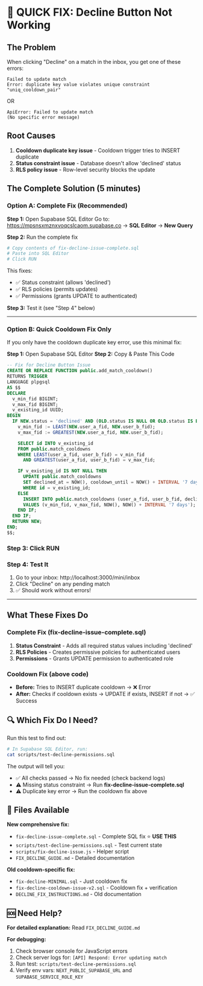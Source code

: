 # 🚀 QUICK FIX: Decline Button Not Working

## The Problem
When clicking "Decline" on a match in the inbox, you get one of these errors:
```
Failed to update match
Error: duplicate key value violates unique constraint "uniq_cooldown_pair"
```
OR
```
ApiError: Failed to update match
(No specific error message)
```

## Root Causes
1. **Cooldown duplicate key issue** - Cooldown trigger tries to INSERT duplicate
2. **Status constraint issue** - Database doesn't allow 'declined' status
3. **RLS policy issue** - Row-level security blocks the update

## The Complete Solution (5 minutes)

### Option A: Complete Fix (Recommended)

**Step 1:** Open Supabase SQL Editor
Go to: https://mpsnsxmznxvoqcslcaom.supabase.co → **SQL Editor** → **New Query**

**Step 2:** Run the complete fix
```bash
# Copy contents of fix-decline-issue-complete.sql
# Paste into SQL Editor
# Click RUN
```

This fixes:
- ✅ Status constraint (allows 'declined')
- ✅ RLS policies (permits updates)
- ✅ Permissions (grants UPDATE to authenticated)

**Step 3:** Test it (see "Step 4" below)

---

### Option B: Quick Cooldown Fix Only

If you only have the cooldown duplicate key error, use this minimal fix:

**Step 1:** Open Supabase SQL Editor
**Step 2:** Copy & Paste This Code

```sql
-- Fix for Decline Button Issue
CREATE OR REPLACE FUNCTION public.add_match_cooldown()
RETURNS TRIGGER
LANGUAGE plpgsql
AS $$
DECLARE
  v_min_fid BIGINT;
  v_max_fid BIGINT;
  v_existing_id UUID;
BEGIN
  IF NEW.status = 'declined' AND (OLD.status IS NULL OR OLD.status IS DISTINCT FROM 'declined') THEN
    v_min_fid := LEAST(NEW.user_a_fid, NEW.user_b_fid);
    v_max_fid := GREATEST(NEW.user_a_fid, NEW.user_b_fid);

    SELECT id INTO v_existing_id
    FROM public.match_cooldowns
    WHERE LEAST(user_a_fid, user_b_fid) = v_min_fid
      AND GREATEST(user_a_fid, user_b_fid) = v_max_fid;

    IF v_existing_id IS NOT NULL THEN
      UPDATE public.match_cooldowns
      SET declined_at = NOW(), cooldown_until = NOW() + INTERVAL '7 days'
      WHERE id = v_existing_id;
    ELSE
      INSERT INTO public.match_cooldowns (user_a_fid, user_b_fid, declined_at, cooldown_until)
      VALUES (v_min_fid, v_max_fid, NOW(), NOW() + INTERVAL '7 days');
    END IF;
  END IF;
  RETURN NEW;
END;
$$;
```

### Step 3: Click RUN

### Step 4: Test It
1. Go to your inbox: http://localhost:3000/mini/inbox
2. Click "Decline" on any pending match
3. ✅ Should work without errors!

---

## What These Fixes Do

### Complete Fix (fix-decline-issue-complete.sql)
1. **Status Constraint** - Adds all required status values including 'declined'
2. **RLS Policies** - Creates permissive policies for authenticated users
3. **Permissions** - Grants UPDATE permission to authenticated role

### Cooldown Fix (above code)
- **Before:** Tries to INSERT duplicate cooldown → ❌ Error
- **After:** Checks if cooldown exists → UPDATE if exists, INSERT if not → ✅ Success

## 🔍 Which Fix Do I Need?

Run this test to find out:
```bash
# In Supabase SQL Editor, run:
cat scripts/test-decline-permissions.sql
```

The output will tell you:
- ✅ All checks passed → No fix needed (check backend logs)
- ⚠️ Missing status constraint → Run **fix-decline-issue-complete.sql**
- ⚠️ Duplicate key error → Run the cooldown fix above

## 📁 Files Available

**New comprehensive fix:**
- `fix-decline-issue-complete.sql` - Complete SQL fix ⭐ **USE THIS**
- `scripts/test-decline-permissions.sql` - Test current state
- `scripts/fix-decline-issue.js` - Helper script
- `FIX_DECLINE_GUIDE.md` - Detailed documentation

**Old cooldown-specific fix:**
- `fix-decline-MINIMAL.sql` - Just cooldown fix
- `fix-decline-cooldown-issue-v2.sql` - Cooldown fix + verification
- `DECLINE_FIX_INSTRUCTIONS.md` - Old documentation

## 🆘 Need Help?

**For detailed explanation:** Read `FIX_DECLINE_GUIDE.md`

**For debugging:**
1. Check browser console for JavaScript errors
2. Check server logs for: `[API] Respond: Error updating match`
3. Run test: `scripts/test-decline-permissions.sql`
4. Verify env vars: `NEXT_PUBLIC_SUPABASE_URL` and `SUPABASE_SERVICE_ROLE_KEY`
